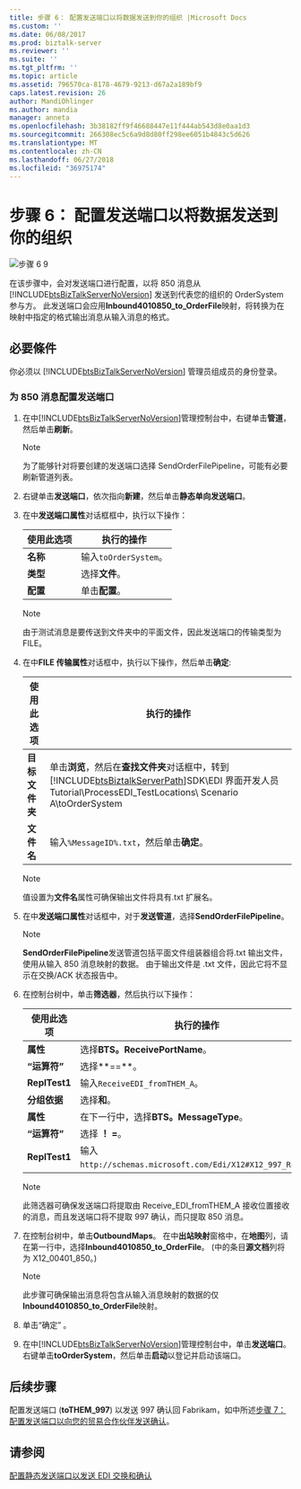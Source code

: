 ```yaml
---
title: 步骤 6： 配置发送端口以将数据发送到你的组织 |Microsoft Docs
ms.custom: ''
ms.date: 06/08/2017
ms.prod: biztalk-server
ms.reviewer: ''
ms.suite: ''
ms.tgt_pltfrm: ''
ms.topic: article
ms.assetid: 796570ca-8178-4679-9213-d67a2a189bf9
caps.latest.revision: 26
author: MandiOhlinger
ms.author: mandia
manager: anneta
ms.openlocfilehash: 3b38182ff9f46688447e11f444ab543d8e0aa1d3
ms.sourcegitcommit: 266308ec5c6a9d8d80ff298ee6051b4843c5d626
ms.translationtype: MT
ms.contentlocale: zh-CN
ms.lasthandoff: 06/27/2018
ms.locfileid: "36975174"
---
```

# <a name="step-6-configure-a-send-port-to-send-data-to-your-organization"></a>步骤 6： 配置发送端口以将数据发送到你的组织
![步骤 6 9](../adapters-and-accelerators/wcf-lob-adapter-sdk/media/step-6of9.gif "Step_6of9")  

 在该步骤中，会对发送端口进行配置，以将 850 消息从 [!INCLUDE[btsBizTalkServerNoVersion](../includes/btsbiztalkservernoversion-md.md)] 发送到代表您的组织的 OrderSystem 参与方。 此发送端口会应用**Inbound4010850_to_OrderFile**映射，将转换为在映射中指定的格式输出消息从输入消息的格式。  

## <a name="prerequisites"></a>必要條件  
 你必须以 [!INCLUDE[btsBizTalkServerNoVersion](../includes/btsbiztalkservernoversion-md.md)] 管理员组成员的身份登录。  

### <a name="to-configure-a-send-port-for-the-850-message"></a>为 850 消息配置发送端口  

1. 在中[!INCLUDE[btsBizTalkServerNoVersion](../includes/btsbiztalkservernoversion-md.md)]管理控制台中，右键单击**管道**，然后单击**刷新**。  

   > [!NOTE]
   >  为了能够针对将要创建的发送端口选择 SendOrderFilePipeline，可能有必要刷新管道列表。  

2. 右键单击**发送端口**，依次指向**新建**，然后单击**静态单向发送端口**。  

3. 在中**发送端口属性**对话框框中，执行以下操作：  

   |使用此选项|执行的操作|  
   |--------------|----------------|  
   |**名称**|输入`toOrderSystem`。|  
   |**类型**|选择**文件**。|  
   |**配置**|单击**配置**。|  

   > [!NOTE]
   >  由于测试消息是要传送到文件夹中的平面文件，因此发送端口的传输类型为 FILE。  

4. 在中**FILE 传输属性**对话框中，执行以下操作，然后单击**确定**:  


   |        使用此选项        |                                                                                                               执行的操作                                                                                                               |
   |------------------------|----------------------------------------------------------------------------------------------------------------------------------------------------------------------------------------------------------------------------------------|
   | **目标文件夹** | 单击**浏览**，然后在**查找文件夹**对话框中，转到[!INCLUDE[btsBiztalkServerPath](../includes/btsbiztalkserverpath-md.md)]SDK\EDI 界面开发人员 Tutorial\ProcessEDI_TestLocations\ Scenario A\toOrderSystem |
   |     **文件名**      |                                                                                            输入`%MessageID%.txt`，然后单击**确定**。                                                                                             |

   > [!NOTE]
   >  值设置为**文件名**属性可确保输出文件将具有.txt 扩展名。  

5. 在中**发送端口属性**对话框中，对于**发送管道**，选择**SendOrderFilePipeline**。  

   > [!NOTE]
   >  **SendOrderFilePipeline**发送管道包括平面文件组装器组合将.txt 输出文件，使用从输入 850 消息映射的数据。 由于输出文件是 .txt 文件，因此它将不显示在交换/ACK 状态报告中。  

6. 在控制台树中，单击**筛选器**，然后执行以下操作：  

   |使用此选项|执行的操作|  
   |--------------|----------------|  
   |**属性**|选择**BTS。ReceivePortName**。|  
   |**“运算符”**|选择**==**。|  
   |**ReplTest1**|输入`ReceiveEDI_fromTHEM_A`。|  
   |**分组依据**|选择**和**。|  
   |**属性**|在下一行中，选择**BTS。MessageType**。|  
   |**“运算符”**|选择 **！ =**。|  
   |**ReplTest1**|输入`http://schemas.microsoft.com/Edi/X12#X12_997_Root`。|  

   > [!NOTE]
   >  此筛选器可确保发送端口将提取由 Receive_EDI_fromTHEM_A 接收位置接收的消息，而且发送端口将不提取 997 确认，而只提取 850 消息。  

7. 在控制台树中，单击**OutboundMaps**。 在中**出站映射**窗格中，在**地图**列，请在第一行中，选择**Inbound4010850_to_OrderFile**。 (中的条目**源文档**列将为 X12_00401_850。)  

   > [!NOTE]
   >  此步骤可确保输出消息将包含从输入消息映射的数据的仅**Inbound4010850_to_OrderFile**映射。  

8. 单击“确定” 。  

9. 在中[!INCLUDE[btsBizTalkServerNoVersion](../includes/btsbiztalkservernoversion-md.md)]管理控制台中，单击**发送端口**。 右键单击**toOrderSystem**，然后单击**启动**以登记并启动该端口。  

## <a name="next-steps"></a>后续步骤  
 配置发送端口 (**toTHEM_997**) 以发送 997 确认回 Fabrikam，如中所述[步骤 7： 配置发送端口以向您的贸易合作伙伴发送确认](../core/step-7-configure-a-send-port-to-send-the-acknowledgment-to-trading-partner.md)。  

## <a name="see-also"></a>请参阅  
 [配置静态发送端口以发送 EDI 交换和确认](../core/configuring-a-static-send-port-to-send-edi-interchanges-and-acknowledgments.md)